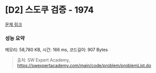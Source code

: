 # [D2] 스도쿠 검증 - 1974 

[문제 링크](https://swexpertacademy.com/main/code/problem/problemDetail.do?contestProbId=AV5Psz16AYEDFAUq) 

### 성능 요약

메모리: 58,780 KB, 시간: 166 ms, 코드길이: 907 Bytes



> 출처: SW Expert Academy, https://swexpertacademy.com/main/code/problem/problemList.do